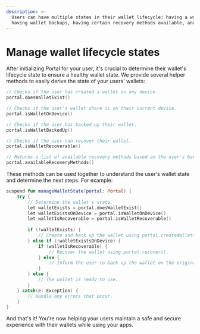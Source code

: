 ```yaml
---
description: >-
  Users can have multiple states in their wallet lifecycle: having a wallet,
  having wallet backups, having certain recovery methods available, and more.
---
```


# Manage wallet lifecycle states

After initializing Portal for your user, it's crucial to determine their wallet's lifecycle state to ensure a healthy wallet state. We provide several helper methods to easily derive the state of your users' wallets:

```kotlin
// Checks if the user has created a wallet on any device.
portal.doesWalletExist()

// Checks if the user's wallet share is on their current device.
portal.isWalletOnDevice()

// Checks if the user has backed up their wallet.
portal.isWalletBackedUp()

// Checks if the user can recover their wallet.
portal.isWalletRecoverable()

// Returns a list of available recovery methods based on the user's backups.
portal.availableRecoveryMethods()
```

These methods can be used together to understand the user's wallet state and determine the next steps. For example:

```kotlin
suspend fun manageWalletState(portal: Portal) {
    try {
        // Determine the wallet's state.
        let walletExists = portal.doesWalletExist()
        let walletExistsOnDevice = portal.isWalletOnDevice()
        let walletIsRecoverable = portal.isWalletRecoverable()
        
        if (!walletExists) {
            // Create and back up the wallet using portal.createWallet() and portal.backup().
        } else if (!walletExistsOnDevice) {
            if (walletIsRecoverable) {
                // Recover the wallet using portal.recover().
            } else {
                // Inform the user to back up the wallet on the original device.
            }
        } else {
            // The wallet is ready to use.
        }
    } catch(e: Exception) {
        // Handle any errors that occur.
    }
}
```

And that's it! You're now helping your users maintain a safe and secure experience with their wallets while using your apps.
